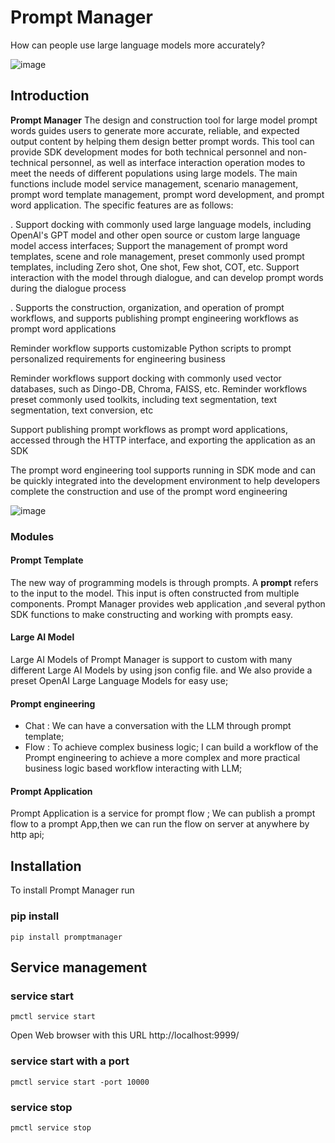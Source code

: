 # Prompt Manager
How can people use large language models more accurately?

![image](/uploads/789b65a674be2fcd9e1356a534a1f04d/image.png)



## Introduction

**Prompt Manager** The design and construction tool for large model prompt words guides users to generate more accurate, reliable, and expected output content by helping them design better prompt words. This tool can provide SDK development modes for both technical personnel and non-technical personnel, as well as interface interaction operation modes to meet the needs of different populations using large models. The main functions include model service management, scenario management, prompt word template management, prompt word development, and prompt word application. The specific features are as follows:

. Support docking with commonly used large language models, including OpenAl's GPT model and other open source or custom large language model access interfaces; Support the management of prompt word templates, scene and role management, preset commonly used prompt templates, including Zero shot, One shot, Few shot, COT, etc. Support interaction with the model through dialogue, and can develop prompt words during the dialogue process

. Supports the construction, organization, and operation of prompt workflows, and supports publishing prompt engineering workflows as prompt word applications

Reminder workflow supports customizable Python scripts to prompt personalized requirements for engineering business

Reminder workflows support docking with commonly used vector databases, such as Dingo-DB, Chroma, FAISS, etc. Reminder workflows preset commonly used toolkits, including text segmentation, text segmentation, text conversion, etc

Support publishing prompt workflows as prompt word applications, accessed through the HTTP interface, and exporting the application as an SDK

The prompt word engineering tool supports running in SDK mode and can be quickly integrated into the development environment to help developers complete the construction and use of the prompt word engineering

![image](/uploads/53e338466ee2d048f757796c5b983a17/image.png)

### Modules

#### Prompt Template

The new way of programming models is through prompts. A **prompt** refers to the input to the model. This input is often constructed from multiple components. Prompt Manager provides web application ,and  several python SDK functions to make constructing and working with prompts easy.

#### Large AI Model

Large AI Models of Prompt Manager is support  to custom with many different Large AI Models  by using json config file. and We also provide a preset OpenAI Large Language Models for easy use;

#### Prompt engineering 

- Chat  : We can have a conversation with the LLM through prompt template;
- Flow : To achieve complex business logic; I can build a workflow of the Prompt engineering to achieve a more complex and more practical business logic based workflow interacting with LLM;

#### Prompt Application

Prompt Application is a service for prompt flow ;
We can publish a prompt flow to a prompt App,then we can  run the flow on server at anywhere by http api;

## Installation

To install Prompt Manager run

### pip install

```shell
pip install promptmanager
```

## Service management

### service start

```shell
pmctl service start
```

Open Web browser with this URL http://localhost:9999/

### service start with a port

```
pmctl service start -port 10000
```

### service stop

```
pmctl service stop
```


